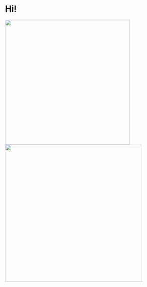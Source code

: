 # Hi!
<img width=410 src="https://github-readme-stats.vercel.app/api?username=henji243&count_private=true&theme=blueberry" />
<br/>
<a href=https://github.com/henji243/ScratchTrend><img width=450  src="https://github-readme-stats.vercel.app/api/pin/?username=henji243&repo=scratchtrend&theme=blueberry" /><a/>
